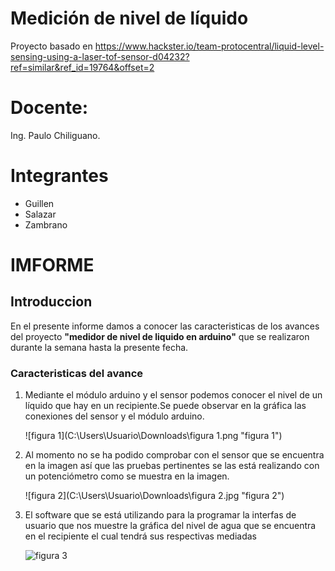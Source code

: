 # Medición de nivel de líquido
Proyecto basado en https://www.hackster.io/team-protocentral/liquid-level-sensing-using-a-laser-tof-sensor-d04232?ref=similar&ref_id=19764&offset=2

# Docente:
Ing. Paulo Chiliguano.

# Integrantes
- Guillen
- Salazar
- Zambrano

# IMFORME 

## Introduccion 
En el presente informe damos a conocer las caracteristicas de los avances del proyecto __"medidor de nivel de liquido en arduino"__
que se realizaron durante la semana hasta la presente fecha.
### Caracteristicas del avance
1. Mediante el módulo arduino y el sensor podemos conocer el nivel de un líquido que hay en un recipiente.Se puede observar en la gráfica 
   las conexiones del sensor y el módulo arduino.
       
   ![figura 1](C:\Users\Usuario\Downloads\figura 1.png "figura 1")
      
2. Al momento no se ha podido comprobar con el sensor que se encuentra en la imagen así que las pruebas pertinentes se las está
   realizando con un potenciómetro como se muestra en la imagen.
   
   ![figura 2](C:\Users\Usuario\Downloads\figura 2.jpg "figura 2")
   
3. El  software que se está utilizando para la programar la interfas de usuario que nos muestre la gráfica del nivel de agua que se 
   encuentra en el recipiente el cual tendrá sus respectivas mediadas 
   
   ![figura 3](C:\Users\Usuario\Documents\GitHub\Arduino-Medicion-de-nivel-de-liquido\Proyecto\Processing\Medicion_de_nivel.png "figura 3")
   

